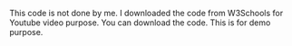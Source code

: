 This code is not done by me. I downloaded the code from W3Schools for Youtube video purpose. You can download the code. This is for demo purpose.
